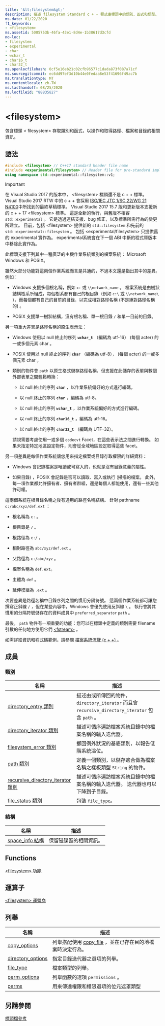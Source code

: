 ```yaml
---
title: '&lt;filesystem&gt;'
description: 描述 filesystem Standard c + + 程式庫標頭中的類別、函式和類型。
ms.date: 01/22/2020
f1_keywords:
- <filesystem>
ms.assetid: 5005753b-46fa-43e1-8d4e-1b38617d3cfd
no-loc:
- filesystem
- experimental
- char
- wchar_t
- char16_t
- char32_t
ms.openlocfilehash: 0cf5e16eb21c02cfb96577c1dada873f087a71cf
ms.sourcegitcommit: ec6dd97ef3d10b44e0fedaa8e53f41696f49ac7b
ms.translationtype: MT
ms.contentlocale: zh-TW
ms.lasthandoff: 08/25/2020
ms.locfileid: "88835827"
---
```

# &lt;filesystem&gt;

包含標頭 &lt; filesystem> 存取類別和函式，以操作和取得路徑、檔案和目錄的相關資訊。

## <a name="syntax"></a>語法

```cpp
#include <filesystem> // C++17 standard header file name
#include <experimental/filesystem> // Header file for pre-standard implementation
using namespace std::experimental::filesystem::v1;
```

> [!IMPORTANT]
> 在 Visual Studio 2017 的版本中， \<filesystem> 標頭還不是 c + + 標準。 Visual Studio 2017 RTW 中的 c + + 會採用 [ISO/IEC JTC 1/SC 22/WG 21 N4100](https://wg21.link/n4100)中所找到的最終草稿標準。 Visual Studio 2017 15.7 版和更新版本支援新的 c + + 17 \<filesystem> 標準。
> 這是全新的執行，與舊版不相容 `std::experimental` 。 它是透過連結支援、bug 修正，以及標準所需行為的變更所建立。 目前，包括 \<filesystem> 提供新的 `std::filesystem` 和先前的 `std::experimental::filesystem` 。 包括 \<experimental/filesystem> 只提供舊的 experimental 實作為。 experimental系統會在下一個 ABI 中斷的程式庫版本中移除此實作為。

此標頭支援下列其中一種廣泛的主機作業系統類別的檔案系統： Microsoft Windows 和 POSIX。

雖然大部分功能對這兩個作業系統而言是共通的，不過本文還是指出其中的差異。 例如：

- Windows 支援多個根名稱，例如 `c:` 或 `\\network_name` 。 檔案系統是由樹狀結構樹系所組成，每個樹系都有自己的根目錄（例如 `c:\` 或 `\\network_name\` ），而每個都有自己的目前的目錄，以完成相對路徑名稱 (不是絕對路徑名稱的) 。

- POSIX 支援單一樹狀結構，沒有根名稱、單一根目錄 `/` 和單一目前的目錄。

另一項重大差異是路徑名稱的原生表示法：

- Windows 使用以 null 終止的序列 **`wchar_t`** （編碼為 utf-16） (每個 acter) 的一或多個元素 char 。

- POSIX 使用以 null 終止的序列 **`char`** （編碼為 utf-8）， (每個 acter) 的一或多個元素 char 。

- 類別的物件會 `path` 以原生格式儲存路徑名稱，但支援在此儲存的表單與數個外部表單之間輕鬆轉換：

  - 以 null 終止的序列 **`char`** ，以作業系統偏好的方式進行編碼。

  - 以 null 終止的序列 **`char`** ，編碼為 utf-8。

  - 以 null 終止的序列 **`wchar_t`** ，以作業系統偏好的方式進行編碼。

  - 以 null 終止的序列 **`char16_t`** ，編碼為 utf-16。

  - 以 null 終止的序列 **`char32_t`** （編碼為 UTF-32）。

  請視需要考慮使用一或多個 `codecvt` Facet，在這些表示法之間進行轉換。 如果未指定特定地區設定物件，則會從全域地區設定取得這些 facet。

另一項差異是每個作業系統讓您用來指定檔案或目錄存取權限的詳細資料：

- Windows 會記錄檔案是唯讀或可寫入的，也就是沒有目錄意義的屬性。

- 如果目錄) ，POSIX 會記錄是否可以讀取、寫入或執行 (掃描的檔案。 此外，每一項作業都允許擁有者、擁有者群組，還是每個人都能使用，還有一些其他許可權。

這兩個系統在根目錄名稱之後有通用的路徑名稱結構。 針對 pathname `c:/abc/xyz/def.ext` ：

- 根名稱為 `c:` 。

- 根目錄是 `/` 。

- 根路徑為 `c:/` 。

- 相對路徑為 `abc/xyz/def.ext` 。

- 父路徑為 `c:/abc/xyz` 。

- 檔案名稱為 `def.ext`。

- 主體為 `def` 。

- 延伸模組為 `.ext` 。

次要差異是路徑名稱中目錄序列之間的慣用分隔符號。 這兩個作業系統都可讓您撰寫正斜線 `/` ，但在某些內容中，Windows 會優先使用反斜線 `\` 。 執行會將其慣用的分隔符號儲存在的資料成員中 `preferred_separator` `path` 。

最後， `path` 物件有一項重要的功能：您可以在標頭中定義的類別需要 filename 引數的任何地方使用它們 [\<fstream>](fstream.md) 。

如需詳細資訊和程式碼範例，請參閱 [檔案系統流覽 (c + +) ](../standard-library/file-system-navigation.md)。

## <a name="members"></a>成員

### <a name="classes"></a>類別

|名稱|描述|
|-|-|
|[directory_entry 類別](../standard-library/directory-entry-class.md)|描述由或所傳回的物件， `directory_iterator` 而且會 `recursive_directory_iterator` 包含 `path` 。|
|[directory_iterator 類別](../standard-library/directory-iterator-class.md)|描述可循序遍訪檔案系統目錄中的檔案名稱的輸入迭代器。|
|[filesystem_error 類別](../standard-library/filesystem-error-class.md)|擲回例外狀況的基底類別，以報告低階系統溢位。|
|[path 類別](../standard-library/path-class.md)|定義一個類別，以儲存適合做為檔案名稱之樣板類型 `String` 的物件。|
|[recursive_directory_iterator 類別](../standard-library/recursive-directory-iterator-class.md)|描述可循序遍訪檔案系統目錄中的檔案名稱的輸入迭代器。 迭代器也可以下降到子目錄。|
|[file_status 類別](../standard-library/file-status-class.md)|包裝 `file_type`。|

### <a name="structs"></a>結構

|名稱|描述|
|-|-|
|[space_info 結構](../standard-library/space-info-structure.md)|保留磁碟區的相關資訊。|

## <a name="functions"></a>Functions

[\<filesystem> 功能](../standard-library/filesystem-functions.md)

## <a name="operators"></a>運算子

[\<filesystem> 運營商](../standard-library/filesystem-operators.md)

## <a name="enumerations"></a>列舉

|名稱|描述|
|-|-|
|[copy_options](../standard-library/filesystem-enumerations.md#copy_options)|列舉搭配使用 [copy_file](../standard-library/filesystem-functions.md#copy_file) ，並在已存在目的地檔案時決定行為。|
|[directory_options](../standard-library/filesystem-enumerations.md#directory_options)|指定目錄迭代器之選項的列舉。|
|[file_type](../standard-library/filesystem-enumerations.md#file_type)|檔案類型的列舉。|
|[perm_options](../standard-library/filesystem-enumerations.md#perm_options)| 列舉函數的選項 `permissions` 。 |
|[perms](../standard-library/filesystem-enumerations.md#perms)|用來傳達權限和權限選項的位元遮罩類型|

## <a name="see-also"></a>另請參閱

[標頭檔參考](../standard-library/cpp-standard-library-header-files.md)
